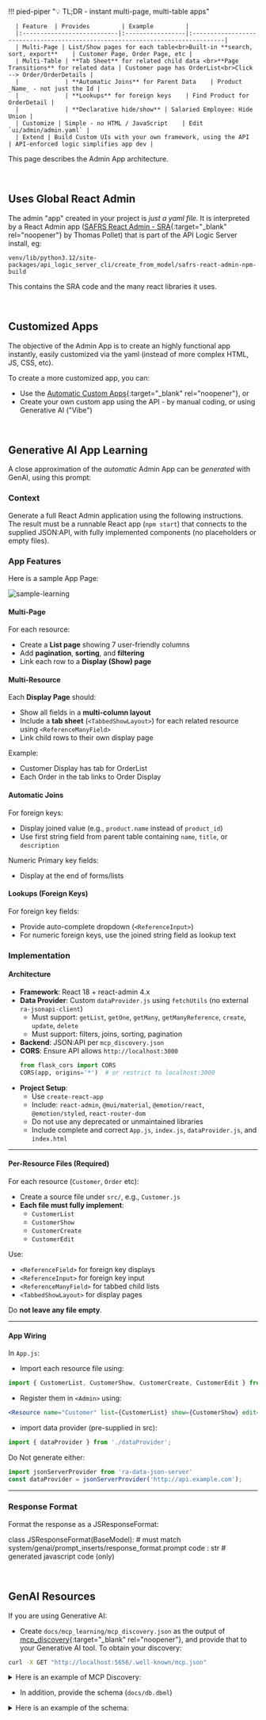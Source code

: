 !!! pied-piper ":bulb: TL;DR - instant multi-page, multi-table apps"

      | Feature  | Provides         | Example         |
      |:---------------------------|:-----------------|:-------------------------------------------------------------------------------|
      | Multi-Page | List/Show pages for each table<br>Built-in **search, sort, export**    | Customer Page, Order Page, etc | 
      | Multi-Table | **Tab Sheet** for related child data <br>**Page Transitions** for related data | Customer page has OrderList<br>Click --> Order/OrderDetails | 
      |             | **Automatic Joins** for Parent Data    | Product _Name_ - not just the Id | 
      |             | **Lookups** for foreign keys    | Find Product for OrderDetail | 
      |             | **Declarative hide/show** | Salaried Employee: Hide Union | 
      | Customize | Simple - no HTML / JavaScript    | Edit `ui/admin/admin.yaml` | 
      | Extend | Build Custom UIs with your own framework, using the API    | API-enforced logic simplifies app dev | 

This page describes the Admin App architecture.

<br>

## Uses Global React Admin

The admin "app" created in your project is *just a yaml file.*  It is interpreted by a React Admin app ([SAFRS React Admin - SRA](https://github.com/thomaxxl/safrs-react-admin){:target="_blank" rel="noopener"} by Thomas Pollet) that is part of the API Logic Server install, eg: 

```
venv/lib/python3.12/site-packages/api_logic_server_cli/create_from_model/safrs-react-admin-npm-build
```

This contains the SRA code and the many react libraries it uses.

<br>

## Customized Apps

The objective of the Admin App is to create an highly functional app instantly, easily customized via the yaml (instead of more complex HTML, JS, CSS, etc).

To create a more customized app, you can:

* Use the [Automatic Custom Apps](App-Custom.md){:target="_blank" rel="noopener"}, or
* Create your own custom app using the API - by manual coding, or using Generative AI ("Vibe")

<br>

## Generative AI App Learning

A close approximation of the *automatic* Admin App can be *generated* with GenAI, using this prompt:

### Context

Generate a full React Admin application using the following instructions.  
The result must be a runnable React app (`npm start`) that connects to the supplied JSON:API, with fully implemented components (no placeholders or empty files).

### App Features

Here is a sample App Page:

![sample-learning](images/ui-admin/Order-Page-Learning.png)

#### Multi-Page

For each resource:
- Create a **List page** showing 7 user-friendly columns
- Add **pagination**, **sorting**, and **filtering**
- Link each row to a **Display (Show) page**

#### Multi-Resource

Each **Display Page** should:
- Show all fields in a **multi-column layout**
- Include a **tab sheet** (`<TabbedShowLayout>`) for each related resource using `<ReferenceManyField>`
- Link child rows to their own display page

Example:  
- Customer Display has tab for OrderList  
- Each Order in the tab links to Order Display

#### Automatic Joins

For foreign keys:
- Display joined value (e.g., `product.name` instead of `product_id`)
- Use first string field from parent table containing `name`, `title`, or `description`

Numeric Primary key fields:
- Display at the end of forms/lists

#### Lookups (Foreign Keys)

For foreign key fields:
- Provide auto-complete dropdown (`<ReferenceInput>`)
- For numeric foreign keys, use the joined string field as lookup text


### Implementation


#### Architecture

- **Framework**: React 18 + react-admin 4.x
- **Data Provider**: Custom `dataProvider.js` using `fetchUtils` (no external `ra-jsonapi-client`)
  - Must support: `getList`, `getOne`, `getMany`, `getManyReference`, `create`, `update`, `delete`
  - Must support: filters, joins, sorting, pagination
- **Backend**: JSON:API per `mcp_discovery.json`
- **CORS**: Ensure API allows `http://localhost:3000`
  ```py
  from flask_cors import CORS  
  CORS(app, origins='*')  # or restrict to localhost:3000
  ```
- **Project Setup**:
  - Use `create-react-app`
  - Include: `react-admin`, `@mui/material`, `@emotion/react`, `@emotion/styled`, `react-router-dom`
  - Do not use any deprecated or unmaintained libraries
  - Include complete and correct `App.js`, `index.js`, `dataProvider.js`, and `index.html`

---

#### Per-Resource Files (Required)

For each resource (`Customer`, `Order` etc):
- Create a source file under `src/`, e.g., `Customer.js`
- **Each file must fully implement**:
  - `CustomerList`
  - `CustomerShow`
  - `CustomerCreate`
  - `CustomerEdit`

Use:
- `<ReferenceField>` for foreign key displays
- `<ReferenceInput>` for foreign key input
- `<ReferenceManyField>` for tabbed child lists
- `<TabbedShowLayout>` for display pages


Do **not leave any file empty**.

---

#### App Wiring

In `App.js`:
- Import each resource file using:

```jsx
import { CustomerList, CustomerShow, CustomerCreate, CustomerEdit } from './Customer';
```

- Register them in `<Admin>` using:

```jsx
<Resource name="Customer" list={CustomerList} show={CustomerShow} edit={CustomerEdit} create={CustomerCreate} />
```

- import data provider (pre-supplied in src):

```jsx
import { dataProvider } from './dataProvider';
```

Do Not generate either:
```jsx
import jsonServerProvider from 'ra-data-json-server'
const dataProvider = jsonServerProvider('http://api.example.com');
```

---

### Response Format

Format the response as a JSResponseFormat:

class JSResponseFormat(BaseModel):  # must match system/genai/prompt_inserts/response_format.prompt
    code : str # generated javascript code (only)

<br>

## GenAI Resources

If you are using Generative AI:

* Create `docs/mcp_learning/mcp_discovery.json` as the output of [mcp_discovery](Integration-MCP.md#1-discover-servers){:target="_blank" rel="noopener"}, and provide that to your Generative AI tool.  To obtain your discovery:

```bash
curl -X GET "http://localhost:5656/.well-known/mcp.json"
```

<details markdown>

<summary>Here is an example of MCP Discovery: </summary>


```json
{
  "base_url": "http://localhost:5656/api",
  "authorization_url": "http://localhost:5656/api/auth/login",
  "description": "API Logic Project: basic_demo",
  "learning": "To issue one request per row from a prior step (fan-out), use the syntax:\n\n\"$<stepIndex>[*].<fieldName>\"\n\nFor example, if step 0 returns orders, and you want to send a POST per customer:\n\nBefore (incorrect):\n    \"customer_id\": \"{customer_id}\"\n\nAfter (correct):\n    \"customer_id\": \"$0[*].customer_id\"\n    \nOnly if 'email' is in the Natural language query, send email by issing a POST request to the SysEmail endpoint, setting the subject, message and customer_id in the body.   DO NOT include a POST unless the word \u2018email\u2019 appears in the user query.\n\nFormat response as mcp_responseFormat.\n\n<mcp_responseFormat>\nclass QueryParam(BaseModel):\n    name: str  # attribute name\n    op: str  # eq, lt, gt\n    val: str\n\nclass JsonValues(BaseMopdel):\n    name: str  # name of attribute\n    value: str # value of attribute\n\nclass Resource(BaseModel):\n    tool_type: str\n    base_url: str\n    path: str # specified use case or requirement name (use 'General' if missing)\n    method: str # GET, PATCH, POST or DELETE\n    body: json # data for PATCH or POST\n    query_params: List(QueryParam) # filter for GET\n\nclass MCPResult(BaseModel):  # must match system/genai/prompt_inserts/response_format.prompt\n    schema_version: str\n    resources : List[Resource] # list resources\n\n<mcp_responseFormat/>\n",
  "resources": [
    {
      "fields": [
        "id",
        "name",
        "balance",
        "credit_limit",
        "email",
        "email_opt_out"
      ],
      "filterable": [
        "id",
        "name",
        "balance",
        "credit_limit",
        "email",
        "email_opt_out"
      ],
      "methods": [
        "GET",
        "PATCH",
        "POST",
        "DELETE"
      ],
      "name": "Customer",
      "path": "/Customer"
    },
    {
      "fields": [
        "id",
        "order_id",
        "product_id",
        "quantity",
        "amount",
        "unit_price"
      ],
      "filterable": [
        "id",
        "order_id",
        "product_id",
        "quantity",
        "amount",
        "unit_price"
      ],
      "methods": [
        "GET",
        "PATCH",
        "POST",
        "DELETE"
      ],
      "name": "Item",
      "path": "/Item"
    },
    {
      "fields": [
        "id",
        "notes",
        "customer_id",
        "CreatedOn",
        "date_shipped",
        "amount_total"
      ],
      "filterable": [
        "id",
        "notes",
        "customer_id",
        "CreatedOn",
        "date_shipped",
        "amount_total"
      ],
      "methods": [
        "GET",
        "PATCH",
        "POST",
        "DELETE"
      ],
      "name": "Order",
      "path": "/Order"
    },
    {
      "fields": [
        "id",
        "name",
        "unit_price"
      ],
      "filterable": [
        "id",
        "name",
        "unit_price"
      ],
      "methods": [
        "GET",
        "PATCH",
        "POST",
        "DELETE"
      ],
      "name": "Product",
      "path": "/Product"
    }
  ],
  "schema_version": "1.0",
  "tool_type": "json-api"
}
```
</details>

* In addition, provide the schema (`docs/db.dbml`)

<details markdown>

<summary>Here is an example of the schema: </summary>
```
// Copy this text, paste to https://dbdiagram.io/d
// Or, https://databasediagram.com/app
// Or, view in VSCode with extension: "DBML Live Preview"

Table Customer {
    id INTEGER [primary key]
    name VARCHAR 
    balance DECIMAL 
    credit_limit DECIMAL 
    email VARCHAR 
    email_opt_out BOOLEAN 
    }

Table Item {
    id INTEGER [primary key]
    order_id INTEGER 
    product_id INTEGER 
    quantity INTEGER 
    amount DECIMAL 
    unit_price DECIMAL 
    }

Table Order {
    id INTEGER [primary key]
    notes VARCHAR 
    customer_id INTEGER 
    CreatedOn DATE 
    date_shipped DATE 
    amount_total DECIMAL 
    }

Table Product {
    id INTEGER [primary key]
    name VARCHAR 
    unit_price DECIMAL 
    }



// Relationships
    Ref: Item.(order_id) < Order.(id)
    Ref: Item.(product_id) < Product.(id)
    Ref: Order.(customer_id) < Customer.(id)
```
</details>

